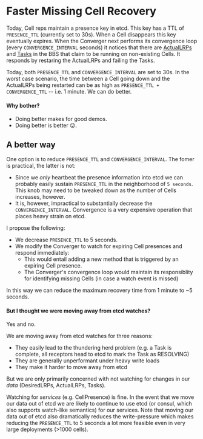 # Faster Missing Cell Recovery

Today, Cell reps maintain a presence key in etcd.  This key has a TTL of `PRESENCE_TTL` (currently set to 30s).  When a Cell disappears this key eventually expires.  When the Converger next performs its convergence loop (every `CONVERGENCE_INTERVAL` seconds) it notices that there are [ActualLRPs](https://github.com/pivotal-cf-experimental/diego-dev-notes#harmonizing-desiredlrps-with-actual-lrps-converger) and [Tasks](https://github.com/pivotal-cf-experimental/diego-dev-notes#maintaining-consistency-converger) in the BBS that claim to be running on non-existing Cells.  It responds by restaring the ActualLRPs and failing the Tasks.

Today, both `PRESENCE_TTL` and `CONVERGENCE_INTERVAL` are set to 30s.  In the worst case scenario, the time between a Cell going down and the ActualLRPs being restarted can be as high as `PRESENCE_TTL + CONVERGENCE_TTL` -- i.e. 1 minute.  We can do better.

#### Why bother?

- Doing better makes for good demos.
- Doing better is better :stuck_out_tongue_winking_eye:.

## A better way

One option is to reduce `PRESENCE_TTL` and `CONVERGENCE_INTERVAL`.  The fomer is practical, the latter is not:

- Since we *only* heartbeat the presence information into etcd we can probably easily sustain `PRESENCE_TTL` in the neighborhood of `5 seconds`.  This knob may need to be tweaked down as the number of Cells increases, however.
- It is, however, impractical to substantially decrease the `CONVERGENCE_INTERVAL`.  Convergence is a very expensive operation that places heavy strain on etcd.

I propose the following:

- We decrease `PRESENCE_TTL` to 5 seconds.
- We modify the Converger to watch for expiring Cell presences and respond immediately:
    + This would entail adding a new method that is triggered by an expiring Cell presence.
    + The Converger's convergence loop would maintain its responsiblity for identifying missing Cells (in case a watch event is missed)

In this way we can reduce the maximum recovery time from 1 minute to ~5 seconds.

#### But I thought we were moving away from etcd watches?

Yes and no.

We are moving away from etcd watches for three reasons:

- They easily lead to the thundering herd problem (e.g. a Task is complete, all receptors head to etcd to mark the Task as RESOLVING)
- They are generally unperformant under heavy write loads
- They make it harder to move away from etcd

But we are only primarily concerned with not watching for changes in our *data* (DesiredLRPs, ActualLRPs, Tasks).

Watching for *services* (e.g. CellPresence) is fine.  In the event that we move our data out of etcd we are likely to continue to use etcd (or consul, which also supports watch-like semantics) for our services.  Note that moving our data out of etcd also dramatically reduces the write-pressure which makes reducing the `PRESENCE_TTL` to 5 seconds a lot more feasible even in very large deployments (>1000 cells).
